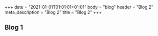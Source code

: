 +++
date = "2021-01-01T01:01:01+01:01"
body = "blog"
header = "Blog 2"
meta_description = "Blog 2"
title = "Blog 2"
+++

## Blog 1